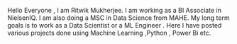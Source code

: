 Hello Everyone , I am Ritwik Mukherjee. I am working as a BI Associate in NielsenIQ. I am also doing a MSC in Data Science from MAHE. My long term goals is to work as a Data Scientist or a ML Engineer . Here I have posted various projects done using Machine Learning ,Python , Power Bi etc.

